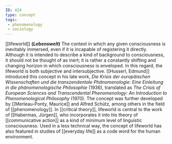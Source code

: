```yaml
---
ID: 424
type: concept
tags: 
 - phenomenology
 - sociology
---
```


[[lifeworld]]
**(*Lebenswelt*)** The context in which any given consciousness is
inevitably immersed, even if it is incapable of registering it directly.
Although it is intended to describe a kind of background to
consciousness, it should not be thought of as inert; it is rather a
constantly shifting and changing horizon in which consciousness is
enveloped. In this regard, the lifeworld is both subjective and
intersubjective. [[Husserl, Edmund]] introduced this
concept in his late work, *Die Krisis der europäischen Wissenschaften
und die transzendentale Phänomenologie: Eine Einleitung in die
phänomenologische Philosophie* (1936), translated as *The Crisis of
European Sciences and Transcendental Phenomenology: An Introduction to
Phenomenological Philosophy* (1970). The concept was further developed
by [[Merleau-Ponty, Maurice]]
and Alfred Schütz, among others in the field of
[[phenomenology]]. In
[[critical theory]],
lifeworld is central to the work of [[Habermas, Jürgen]], who incorporates
it into his theory of [[communicative action]] as a kind of minimum
level of linguistic consciousness. Used in a less technical way, the
concept of lifeworld has also featured in studies of [[everyday life]] as a code word for the
human environment.
